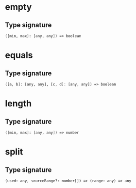# empty

## Type signature

```
([min, max]: [any, any]) => boolean
```

# equals

## Type signature

```
([a, b]: [any, any], [c, d]: [any, any]) => boolean
```

# length

## Type signature

```
([min, max]: [any, any]) => number
```

# split

## Type signature

```
(used: any, sourceRange?: number[]) => (range: any) => any
```
